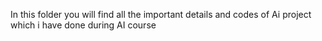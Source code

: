 In this folder you will find all the important details and codes of Ai project which i have done during AI course

